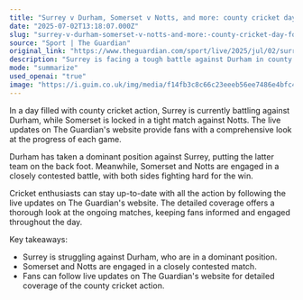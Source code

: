 ```yaml
---
title: "Surrey v Durham, Somerset v Notts, and more: county cricket day four – live"
date: "2025-07-02T13:18:07.000Z"
slug: "surrey-v-durham-somerset-v-notts-and-more:-county-cricket-day-four-live"
source: "Sport | The Guardian"
original_link: "https://www.theguardian.com/sport/live/2025/jul/02/surrey-v-durham-somerset-v-notts-and-more-county-cricket-day-four-live"
description: "Surrey is facing a tough battle against Durham in county cricket, while Somerset and Notts are locked in a closely contested match. The Guardian's website provides live updates for fans to stay informed about the progress of each game. Durham has taken a dominant position against Surrey, while Somerset and Notts are fighting hard for the win in their match. Cricket enthusiasts can follow the detailed coverage on The Guardian's website to stay engaged with the ongoing matches throughout the day."
mode: "summarize"
used_openai: "true"
image: "https://i.guim.co.uk/img/media/f14fb3c8c66c23eeeb56ee7486e4bfc437922a60/0_449_3355_2684/master/3355.jpg?width=1200&height=630&quality=85&auto=format&fit=crop&overlay-align=bottom%2Cleft&overlay-width=100p&overlay-base64=L2ltZy9zdGF0aWMvb3ZlcmxheXMvdGctbGl2ZS5wbmc&enable=upscale&s=202bd24888683a67854dfe1e2720a69e"
---
```


In a day filled with county cricket action, Surrey is currently battling against Durham, while Somerset is locked in a tight match against Notts. The live updates on The Guardian's website provide fans with a comprehensive look at the progress of each game.

Durham has taken a dominant position against Surrey, putting the latter team on the back foot. Meanwhile, Somerset and Notts are engaged in a closely contested battle, with both sides fighting hard for the win.

Cricket enthusiasts can stay up-to-date with all the action by following the live updates on The Guardian's website. The detailed coverage offers a thorough look at the ongoing matches, keeping fans informed and engaged throughout the day.

Key takeaways:
- Surrey is struggling against Durham, who are in a dominant position.
- Somerset and Notts are engaged in a closely contested match.
- Fans can follow live updates on The Guardian's website for detailed coverage of the county cricket action.